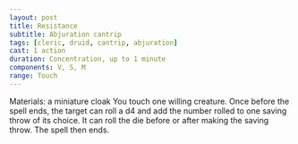 ```yaml
---
layout: post
title: Resistance
subtitle: Abjuration cantrip
tags: [cleric, druid, cantrip, abjuration]
cast: 1 action
duration: Concentration, up to 1 minute
components: V, S, M
range: Touch
---
```

Materials: a miniature cloak
You touch one willing creature. Once before the spell ends, the target can roll a d4 and add the number rolled to one saving throw of its choice. It can roll the die before or after making the saving throw. The spell then ends.
